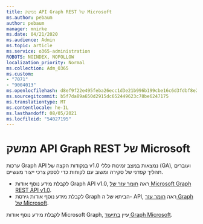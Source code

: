```yaml
---
title: ממשק API Graph REST של Microsoft
ms.author: pebaum
author: pebaum
manager: mnirke
ms.date: 04/21/2020
ms.audience: Admin
ms.topic: article
ms.service: o365-administration
ROBOTS: NOINDEX, NOFOLLOW
localization_priority: Normal
ms.collection: Adm_O365
ms.custom:
- "7071"
- "9004013"
ms.openlocfilehash: d8ef9f22e495feba26ecc1d3e21b996b199cbe16c6d3fdbf8e2e50893fe15942
ms.sourcegitcommit: b5f7da89a650d2915dc652449623c78be6247175
ms.translationtype: MT
ms.contentlocale: he-IL
ms.lasthandoff: 08/05/2021
ms.locfileid: "54027195"
---
```

# <a name="microsoft-graph-rest-api-interface"></a>ממשק API Graph REST של Microsoft

ערכות Graph API בנקודות הקצה של v1.0 נמצאות במצב זמינות כללי (GA), ועוברים תהליך קפדני של סקירה ומשוב עם לקוחות כדי לספק צרכי ייצור מעשיים.

- לקבלת מידע נוסף אודות Graph API v1.0, ראה [חומר עזר של Microsoft Graph REST API v1.0](https://docs.microsoft.com/graph/api/overview?toc=.%2Fref%2Ftoc.json&view=graph-rest-1.0). 
- לקבלת מידע נוסף אודות גירסת Graph הביתא של ה- API, ראה [חומר עזר Graph של Microsoft](https://docs.microsoft.com/graph/api/overview?toc=.%2Fref%2Ftoc.json&view=graph-rest-beta).

לקבלת מידע נוסף אודות Microsoft Graph, עיין [בתיעוד Graph Microsoft](https://docs.microsoft.com/graph/).


